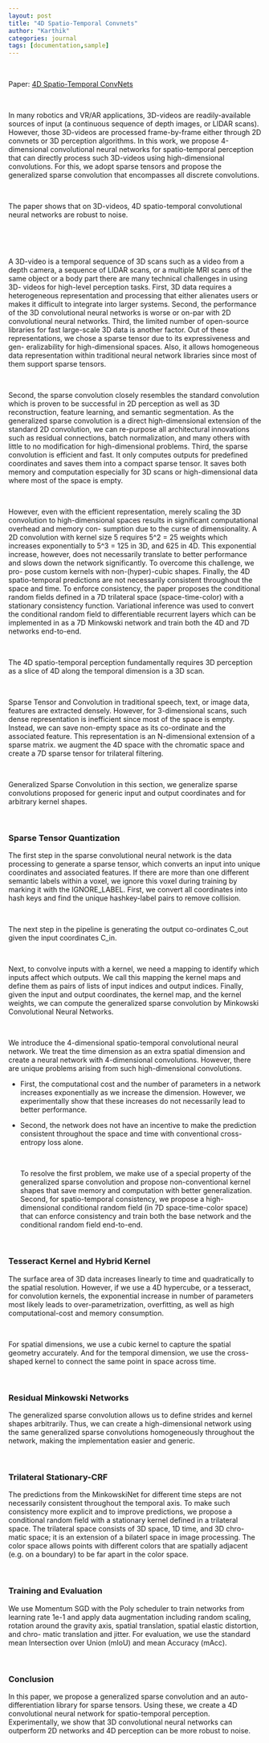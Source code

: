 ```yaml
---
layout: post
title: "4D Spatio-Temporal Convnets"
author: "Karthik"
categories: journal
tags: [documentation,sample]
---
```




<br>

Paper: [4D Spatio-Temporal ConvNets](<https://arxiv.org/pdf/1904.08755.pdf>)

<br>



In many robotics and VR/AR applications, 3D-videos are readily-available sources of input (a continuous sequence of depth images, or LIDAR scans). However, those 3D-videos are processed frame-by-frame either through 2D convnets or 3D perception algorithms. In this work, we propose 4-dimensional convolutional neural networks for spatio-temporal perception that can directly process such 3D-videos using high-dimensional convolutions. For this, we adopt sparse tensors and propose the generalized sparse convolution that encompasses all discrete convolutions. 

<br>

The paper shows that on 3D-videos, 4D spatio-temporal convolutional neural networks are robust to noise. 

<br>

<blockquote class="imgur-embed-pub" lang="en" data-id="a/v11JV4z"  ><a href="//imgur.com/a/v11JV4z"></a></blockquote><script async src="//s.imgur.com/min/embed.js" charset="utf-8"></script>



<br>

A 3D-video is a temporal sequence of 3D scans such as a video from a depth camera, a sequence of LIDAR scans, or a multiple MRI scans of the same object or a body part there are many technical challenges in using 3D- videos for high-level perception tasks. First, 3D data requires a heterogeneous representation and processing that either alienates users or makes it difficult to integrate into larger systems. Second, the performance of the 3D convolutional neural networks is worse or on-par with 2D convolutional neural networks. Third, the limited number of open-source libraries for fast large-scale 3D data is another factor. Out of these representations, we chose a sparse tensor due to its expressiveness and gen- eralizability for high-dimensional spaces. Also, it allows homogeneous data representation within traditional neural network libraries since most of them support sparse tensors.

<br>

Second, the sparse convolution closely resembles the standard convolution which is proven to be successful in 2D perception as well as 3D reconstruction, feature learning, and semantic segmentation. As the generalized sparse convolution is a direct high-dimensional extension of the standard 2D convolution, we can re-purpose all architectural innovations such as residual connections, batch normalization, and many others with little to no modification for high-dimensional problems. Third, the sparse convolution is efficient and fast. It only computes outputs for predefined coordinates and saves them into a compact sparse tensor. It saves both memory and computation especially for 3D scans or high-dimensional data where most of the space is empty. 

<br>

However, even with the efficient representation, merely scaling the 3D convolution to high-dimensional spaces results in significant computational overhead and memory con- sumption due to the curse of dimensionality. A 2D convolution with kernel size 5 requires 5^2 = 25 weights which increases exponentially to 5^3 = 125 in 3D, and 625 in 4D. This exponential increase, however, does not necessarily translate to better performance and slows down the network significantly. To overcome this challenge, we pro- pose custom kernels with non-(hyper)-cubic shapes. Finally, the 4D spatio-temporal predictions are not necessarily consistent throughout the space and time. To enforce consistency, the paper proposes the conditional random fields defined in a 7D trilateral space (space-time-color) with a stationary consistency function. Variational inference was used to convert the conditional random field to differentiable recurrent layers which can be implemented in as a 7D Minkowski network and train both the 4D and 7D networks end-to-end. 

<br>

The 4D spatio-temporal perception fundamentally requires 3D perception as a slice of 4D along the temporal dimension is a 3D scan. 

<br>

Sparse Tensor and Convolution in traditional speech, text, or image data, features are extracted densely. However, for 3-dimensional scans, such dense representation is inefficient since most of the space is empty. Instead, we can save non-empty space as its co-ordinate and the associated feature. This representation is an N-dimensional extension of a sparse matrix. we augment the 4D space with the chromatic space and create a 7D sparse tensor for trilateral filtering.

<br>

Generalized Sparse Convolution in this section, we generalize sparse convolutions proposed for generic input and output coordinates and for arbitrary kernel shapes. 

<br>

### Sparse Tensor Quantization 
The first step in the sparse convolutional neural network is the data processing to generate a sparse tensor, which converts an input into unique coordinates and associated features. If there are more than one different semantic labels within a voxel, we ignore this voxel during training by marking it with the IGNORE_LABEL. First, we convert all coordinates into hash keys and find the unique hashkey-label pairs to remove collision.

<br>

The next step in the pipeline is generating the output co-ordinates C_out given the input coordinates C_in. 

<br>

Next, to convolve inputs with a kernel, we need a mapping to identify which inputs affect which outputs. We call this mapping the kernel maps and define them as pairs of lists of input indices and output indices. Finally, given the input and output coordinates, the kernel map, and the kernel weights, we can compute the generalized sparse convolution by Minkowski Convolutional Neural Networks.

<br>

We introduce the 4-dimensional spatio-temporal convolutional neural network. We treat the time dimension as an extra spatial dimension and create a neural network with 4-dimensional convolutions. However, there are unique problems arising from such high-dimensional convolutions. 

- First, the computational cost and the number of parameters in a network increases exponentially as we increase the dimension. However, we experimentally show that these increases do not necessarily lead to better performance. 

- Second, the network does not have an incentive to make the prediction consistent throughout the space and time with conventional cross-entropy loss alone. 

  <br>

  To resolve the first problem, we make use of a special property of the generalized sparse convolution and propose non-conventional kernel shapes that save memory and computation with better generalization. Second, for spatio-temporal consistency, we propose a high-dimensional conditional random field (in 7D space-time-color space) that can enforce consistency and train both the base network and the conditional random field end-to-end. 

<br>

### Tesseract Kernel and Hybrid Kernel 

<blockquote class="imgur-embed-pub" lang="en" data-id="a/06elmbb"  ><a href="//imgur.com/a/06elmbb"></a></blockquote><script async src="//s.imgur.com/min/embed.js" charset="utf-8"></script>

The surface area of 3D data increases linearly to time and quadratically to the spatial resolution. However, if we use a 4D hypercube, or a tesseract, for convolution kernels, the exponential increase in number of parameters most likely leads to over-parametrization, overfitting, as well as high computational-cost and memory consumption. 

<br>

For spatial dimensions, we use a cubic kernel to capture the spatial geometry accurately. And for the temporal dimension, we use the cross-shaped kernel to connect the same point in space across time. 

<br>

### Residual Minkowski Networks 
The generalized sparse convolution allows us to define strides and kernel shapes arbitrarily. Thus, we can create a high-dimensional network using the same generalized sparse convolutions homogeneously throughout the network, making the implementation easier and generic. 

<br>

### Trilateral Stationary-CRF 
The predictions from the MinkowskiNet for different time steps are not necessarily consistent throughout the temporal axis. To make such consistency more explicit and to improve predictions, we propose a conditional random field with a stationary kernel defined in a trilateral space. The trilateral space consists of 3D space, 1D time, and 3D chro- matic space; it is an extension of a bilaterl space in image processing. The color space allows points with different colors that are spatially adjacent (e.g. on a boundary) to be far apart in the color space. 

<br>

### Training and Evaluation 
We use Momentum SGD with the Poly scheduler to train networks from learning rate 1e-1 and apply data augmentation including random scaling, rotation around the gravity axis, spatial translation, spatial elastic distortion, and chro- matic translation and jitter. For evaluation, we use the standard mean Intersection over Union (mIoU) and mean Accuracy (mAcc).

<br>

### Conclusion 
In this paper, we propose a generalized sparse convolution and an auto-differentiation library for sparse tensors. Using these, we create a 4D convolutional neural network for spatio-temporal perception. Experimentally, we show that 3D convolutional neural networks can outperform 2D networks and 4D perception can be more robust to noise. 

<br>